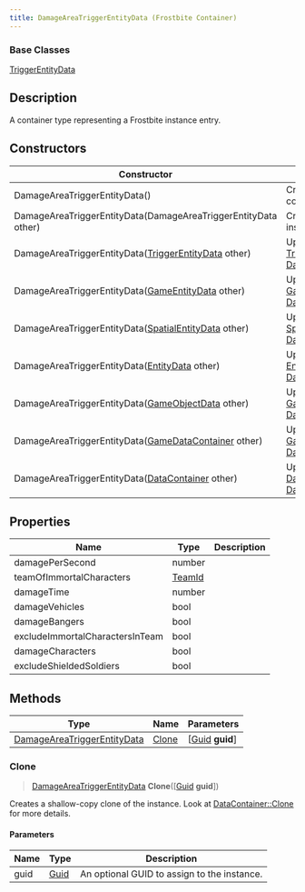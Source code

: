 ```yaml
---
title: DamageAreaTriggerEntityData (Frostbite Container)
---
```

### Base Classes

[TriggerEntityData](TriggerEntityData)

## Description

A container type representing a Frostbite instance entry.

## Constructors

| Constructor                                                                            | Description                                                                                                                                   |
| -------------------------------------------------------------------------------------- | --------------------------------------------------------------------------------------------------------------------------------------------- |
| DamageAreaTriggerEntityData()                                                          | Create a new instance of this container type.                                                                                                 |
| DamageAreaTriggerEntityData(DamageAreaTriggerEntityData other)                         | Create a reference copy of an instance of the same type.                                                                                      |
| DamageAreaTriggerEntityData([TriggerEntityData](TriggerEntityData) other)              | Upcast an instance of type [TriggerEntityData](TriggerEntityData) to [DamageAreaTriggerEntityData](DamageAreaTriggerEntityData).              |
| DamageAreaTriggerEntityData([GameEntityData](GameEntityData) other)                    | Upcast an instance of type [GameEntityData](GameEntityData) to [DamageAreaTriggerEntityData](DamageAreaTriggerEntityData).                    |
| DamageAreaTriggerEntityData([SpatialEntityData](SpatialEntityData) other)              | Upcast an instance of type [SpatialEntityData](SpatialEntityData) to [DamageAreaTriggerEntityData](DamageAreaTriggerEntityData).              |
| DamageAreaTriggerEntityData([EntityData](EntityData) other)                            | Upcast an instance of type [EntityData](EntityData) to [DamageAreaTriggerEntityData](DamageAreaTriggerEntityData).                            |
| DamageAreaTriggerEntityData([GameObjectData](GameObjectData) other)                    | Upcast an instance of type [GameObjectData](GameObjectData) to [DamageAreaTriggerEntityData](DamageAreaTriggerEntityData).                    |
| DamageAreaTriggerEntityData([GameDataContainer](GameDataContainer) other)              | Upcast an instance of type [GameDataContainer](GameDataContainer) to [DamageAreaTriggerEntityData](DamageAreaTriggerEntityData).              |
| DamageAreaTriggerEntityData([DataContainer](/vext/ref/cls/shr/datacontainer) other) | Upcast an instance of type [DataContainer](/vext/ref/cls/shr/datacontainer) to [DamageAreaTriggerEntityData](DamageAreaTriggerEntityData). |

## Properties

| Name                            | Type             | Description |
| ------------------------------- | ---------------- | ----------- |
| damagePerSecond                 | number           |             |
| teamOfImmortalCharacters        | [TeamId](TeamId) |             |
| damageTime                      | number           |             |
| damageVehicles                  | bool             |             |
| damageBangers                   | bool             |             |
| excludeImmortalCharactersInTeam | bool             |             |
| damageCharacters                | bool             |             |
| excludeShieldedSoldiers         | bool             |             |

## Methods

| Type                                                       | Name            | Parameters                                     |
| ---------------------------------------------------------- | --------------- | ---------------------------------------------- |
| [DamageAreaTriggerEntityData](DamageAreaTriggerEntityData) | [Clone](#clone) | \[[Guid](/vext/ref/cls/shr/guid) **guid**\] |

### Clone

> [DamageAreaTriggerEntityData](DamageAreaTriggerEntityData) **Clone**(\[[Guid](/vext/ref/cls/shr/guid) **guid**\])

Creates a shallow-copy clone of the instance. Look at [DataContainer::Clone](/vext/ref/cls/shr/datacontainer#clone) for more details.

#### Parameters

| Name | Type         | Description                                 |
| ---- | ------------ | ------------------------------------------- |
| guid | [Guid](Guid) | An optional GUID to assign to the instance. |

